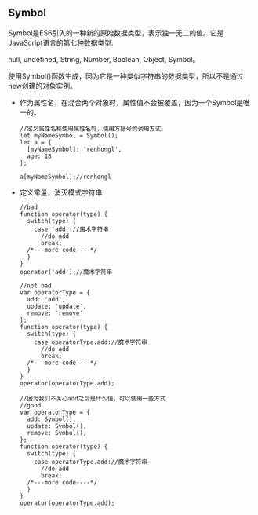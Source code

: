 ## Symbol

Symbol是ES6引入的一种新的原始数据类型，表示独一无二的值。它是JavaScript语言的第七种数据类型:

null, undefined, String, Number, Boolean, Object, Symbol。

使用Symbol()函数生成，因为它是一种类似字符串的数据类型，所以不是通过new创建的对象实例。

* 作为属性名，在混合两个对象时，属性值不会被覆盖，因为一个Symbol是唯一的。

  ```
  //定义属性名和使用属性名时，使用方括号的调用方式。
  let myNameSymbol = Symbol();
  let a = {
    [myNameSymbol]: 'renhongl',
    age: 18
  };

  a[myNameSymbol];//renhongl

  ```

* 定义常量，消灭模式字符串

  ```
  //bad
  function operator(type) {
    switch(type) {
      case 'add'://魔术字符串
      	//do add
      	break;
   	/*---more code----*/
    }
  }
  operator('add');//魔术字符串

  //not bad
  var operatorType = {
    add: 'add',
    update: 'update',
    remove: 'remove'
  };
  function operator(type) {
    switch(type) {
      case operatorType.add://魔术字符串
      	//do add
      	break;
   	/*---more code----*/
    }
  }
  operator(operatorType.add);

  //因为我们不关心add之后是什么值，可以使用一些方式
  //good
  var operatorType = {
    add: Symbol(),
    update: Symbol(),
    remove: Symbol(),
  };
  function operator(type) {
    switch(type) {
      case operatorType.add://魔术字符串
      	//do add
      	break;
   	/*---more code----*/
    }
  }
  operator(operatorType.add);
  ```

  ​